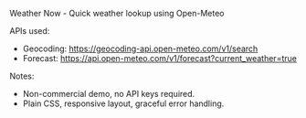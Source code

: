 Weather Now - Quick weather lookup using Open-Meteo

APIs used:
- Geocoding: https://geocoding-api.open-meteo.com/v1/search
- Forecast: https://api.open-meteo.com/v1/forecast?current_weather=true

Notes:
- Non-commercial demo, no API keys required.
- Plain CSS, responsive layout, graceful error handling.
